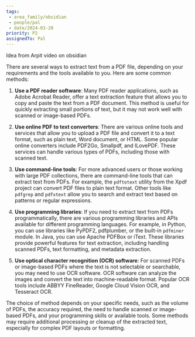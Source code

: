 ```yaml
---
tags:
 - area_family/obsidian
 - people/pal
 - date/2024-03-20
priority: P2
assignedTo: Pal
---
```


Idea from Arpit video on obsidian 

There are several ways to extract text from a PDF file, depending on your requirements and the tools available to you. Here are some common methods:

1. **Use a PDF reader software**: Many PDF reader applications, such as Adobe Acrobat Reader, offer a text extraction feature that allows you to copy and paste the text from a PDF document. This method is useful for quickly extracting small portions of text, but it may not work well with scanned or image-based PDFs.

2. **Use online PDF to text converters**: There are various online tools and services that allow you to upload a PDF file and convert it to a text format, such as plain text, Word document, or HTML. Some popular online converters include PDF2Go, Smallpdf, and ILovePDF. These services can handle various types of PDFs, including those with scanned text.

3. **Use command-line tools**: For more advanced users or those working with large PDF collections, there are command-line tools that can extract text from PDFs. For example, the `pdftotext` utility from the Xpdf project can convert PDF files to plain text format. Other tools like `pdfgrep` and `pdfxtext` allow you to search and extract text based on patterns or regular expressions.

4. **Use programming libraries**: If you need to extract text from PDFs programmatically, there are various programming libraries and APIs available for different programming languages. For example, in Python, you can use libraries like PyPDF2, pdfplumber, or the built-in `pdfminer` module. In Java, you can use Apache PDFBox or iText. These libraries provide powerful features for text extraction, including handling scanned PDFs, text formatting, and metadata extraction.

5. **Use optical character recognition (OCR) software**: For scanned PDFs or image-based PDFs where the text is not selectable or searchable, you may need to use OCR software. OCR software can analyze the images and convert the text into machine-readable format. Popular OCR tools include ABBYY FineReader, Google Cloud Vision OCR, and Tesseract OCR.

The choice of method depends on your specific needs, such as the volume of PDFs, the accuracy required, the need to handle scanned or image-based PDFs, and your programming skills or available tools. Some methods may require additional processing or cleanup of the extracted text, especially for complex PDF layouts or formatting.